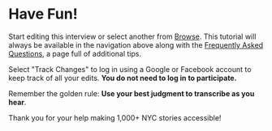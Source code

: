 # Have Fun!

Start editing this interview or select another from [Browse](/). This tutorial will always be available in the navigation above along with the [Frequently Asked Questions](http://transcribe.oralhistory.nypl.org/page/faq), a page full of additional tips.

Select "Track Changes" to log in using a Google or Facebook account to keep track of all your edits. **You do not need to log in to participate.**  

Remember the golden rule: <strong class="highlight">Use your best judgment to transcribe as you hear</strong>.

Thank you for your help making 1,000+ NYC stories accessible!
